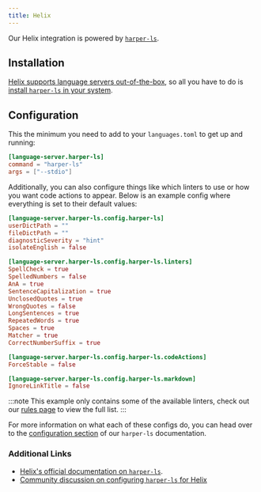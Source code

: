 ```yaml
---
title: Helix
---
```


Our Helix integration is powered by [`harper-ls`](./language-server).

## Installation

[Helix supports language servers out-of-the-box](https://docs.helix-editor.com/languages.html#language-server-configuration), so all you have to do is [install `harper-ls` in your system](./language-server#Installation).

## Configuration

This the minimum you need to add to your `languages.toml` to get up and running:

```toml title=languages.toml
[language-server.harper-ls]
command = "harper-ls"
args = ["--stdio"]
```

Additionally, you can also configure things like which linters to use or how you want code actions to appear. Below is an example config where everything is set to their default values:

```toml title=languages.toml
[language-server.harper-ls.config.harper-ls]
userDictPath = ""
fileDictPath = ""
diagnosticSeverity = "hint"
isolateEnglish = false

[language-server.harper-ls.config.harper-ls.linters]
SpellCheck = true
SpelledNumbers = false
AnA = true
SentenceCapitalization = true
UnclosedQuotes = true
WrongQuotes = false
LongSentences = true
RepeatedWords = true
Spaces = true
Matcher = true
CorrectNumberSuffix = true

[language-server.harper-ls.config.harper-ls.codeActions]
ForceStable = false

[language-server.harper-ls.config.harper-ls.markdown]
IgnoreLinkTitle = false
```

:::note
This example only contains some of the available linters, check out our [rules page](../rules) to view the full list.
:::

For more information on what each of these configs do, you can head over to the [configuration section](./language-server#Configuration) of our `harper-ls` documentation.

### Additional Links

- [Helix's official documentation on `harper-ls`](https://github.com/helix-editor/helix/wiki/Language-Server-Configurations#harper-ls).
- [Community discussion on configuring `harper-ls` for Helix](https://github.com/Automattic/harper/discussions/135)
